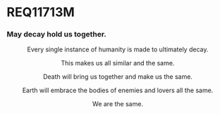 # REQ11713M
### May decay hold us together.
<p align = "center">
Every single instance of humanity is made to ultimately decay.
<p align = "center">
This makes us all similar and the same.
<p align = "center">
Death will bring us together and make us the same.
<p align = "center">
Earth will embrace the bodies of enemies and lovers all the same.
<p align = "center">
We are the same.
</p>
